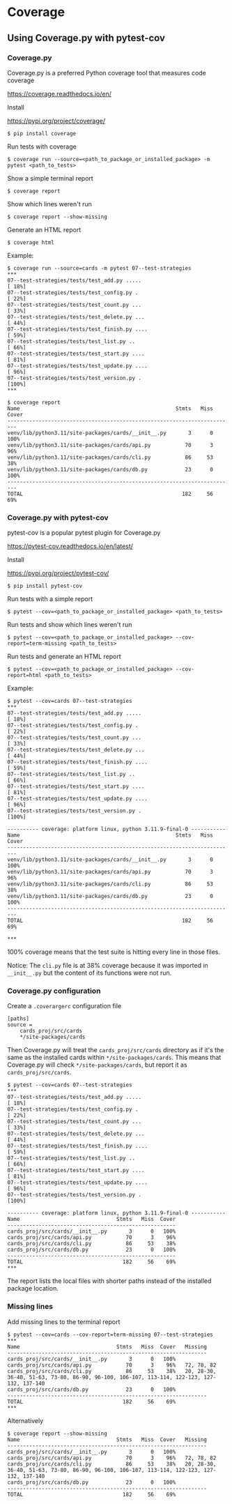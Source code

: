 # Coverage

## Using Coverage.py with pytest-cov

### Coverage.py
Coverage.py is a preferred Python coverage tool that measures code coverage

https://coverage.readthedocs.io/en/

Install

https://pypi.org/project/coverage/

```unix
$ pip install coverage
```

Run tests with coverage
```unix
$ coverage run --source=<path_to_package_or_installed_package> -m pytest <path_to_tests>
```

Show a simple terminal report
```unix
$ coverage report
```

Show which lines weren't run
```unix
$ coverage report --show-missing
```

Generate an HTML report
```unix
$ coverage html
```

Example:
```unix
$ coverage run --source=cards -m pytest 07--test-strategies
***
07--test-strategies/tests/test_add.py .....                                                                       [ 18%]
07--test-strategies/tests/test_config.py .                                                                        [ 22%]
07--test-strategies/tests/test_count.py ...                                                                       [ 33%]
07--test-strategies/tests/test_delete.py ...                                                                      [ 44%]
07--test-strategies/tests/test_finish.py ....                                                                     [ 59%]
07--test-strategies/tests/test_list.py ..                                                                         [ 66%]
07--test-strategies/tests/test_start.py ....                                                                      [ 81%]
07--test-strategies/tests/test_update.py ....                                                                     [ 96%]
07--test-strategies/tests/test_version.py .                                                                       [100%]
***
```
```unix
$ coverage report
Name                                                  Stmts   Miss  Cover
-------------------------------------------------------------------------
venv/lib/python3.11/site-packages/cards/__init__.py       3      0   100%
venv/lib/python3.11/site-packages/cards/api.py           70      3    96%
venv/lib/python3.11/site-packages/cards/cli.py           86     53    38%
venv/lib/python3.11/site-packages/cards/db.py            23      0   100%
-------------------------------------------------------------------------
TOTAL                                                   182     56    69%
```

### Coverage.py with pytest-cov

pytest-cov is a popular pytest plugin for Coverage.py

https://pytest-cov.readthedocs.io/en/latest/

Install

https://pypi.org/project/pytest-cov/

```unix
$ pip install pytest-cov
```

Run tests with a simple report
```unix
$ pytest --cov=<path_to_package_or_installed_package> <path_to_tests>
```

Run tests and show which lines weren't run
```unix
$ pytest --cov=<path_to_package_or_installed_package> --cov-report=term-missing <path_to_tests>
```

Run tests and generate an HTML report
```unix
$ pytest --cov=<path_to_package_or_installed_package> --cov-report=html <path_to_tests>
```

Example:
```unix
$ pytest --cov=cards 07--test-strategies
***
07--test-strategies/tests/test_add.py .....                                                                       [ 18%]
07--test-strategies/tests/test_config.py .                                                                        [ 22%]
07--test-strategies/tests/test_count.py ...                                                                       [ 33%]
07--test-strategies/tests/test_delete.py ...                                                                      [ 44%]
07--test-strategies/tests/test_finish.py ....                                                                     [ 59%]
07--test-strategies/tests/test_list.py ..                                                                         [ 66%]
07--test-strategies/tests/test_start.py ....                                                                      [ 81%]
07--test-strategies/tests/test_update.py ....                                                                     [ 96%]
07--test-strategies/tests/test_version.py .                                                                       [100%]

---------- coverage: platform linux, python 3.11.9-final-0 -----------
Name                                                  Stmts   Miss  Cover
-------------------------------------------------------------------------
venv/lib/python3.11/site-packages/cards/__init__.py       3      0   100%
venv/lib/python3.11/site-packages/cards/api.py           70      3    96%
venv/lib/python3.11/site-packages/cards/cli.py           86     53    38%
venv/lib/python3.11/site-packages/cards/db.py            23      0   100%
-------------------------------------------------------------------------
TOTAL                                                   182     56    69%

***
```
100% coverage means that the test suite is hitting every line in those files.

Notice: 
The `cli.py` file is at 38% coverage because it was imported in `__init__.py` but the content of its functions were not run.

### Coverage.py configuration

Create a `.coverargerc` configuration file
```
[paths]
source =
    cards_proj/src/cards
    */site-packages/cards
```

Then Coverage.py will treat the `cards_proj/src/cards` directory as if it's the same 
as the installed cards within `*/site-packages/cards`.
This means that Coverage.py will check `*/site-packages/cards`, but report it as `cards_proj/src/cards`.

```unix
$ pytest --cov=cards 07--test-strategies
***
07--test-strategies/tests/test_add.py .....                                                                       [ 18%]
07--test-strategies/tests/test_config.py .                                                                        [ 22%]
07--test-strategies/tests/test_count.py ...                                                                       [ 33%]
07--test-strategies/tests/test_delete.py ...                                                                      [ 44%]
07--test-strategies/tests/test_finish.py ....                                                                     [ 59%]
07--test-strategies/tests/test_list.py ..                                                                         [ 66%]
07--test-strategies/tests/test_start.py ....                                                                      [ 81%]
07--test-strategies/tests/test_update.py ....                                                                     [ 96%]
07--test-strategies/tests/test_version.py .                                                                       [100%]

---------- coverage: platform linux, python 3.11.9-final-0 -----------
Name                               Stmts   Miss  Cover
------------------------------------------------------
cards_proj/src/cards/__init__.py       3      0   100%
cards_proj/src/cards/api.py           70      3    96%
cards_proj/src/cards/cli.py           86     53    38%
cards_proj/src/cards/db.py            23      0   100%
------------------------------------------------------
TOTAL                                182     56    69%
***
```
The report lists the local files with shorter paths instead of the installed package location.

### Missing lines

Add missing lines to the terminal report
```unix
$ pytest --cov=cards --cov-report=term-missing 07--test-strategies
***
Name                               Stmts   Miss  Cover   Missing
----------------------------------------------------------------
cards_proj/src/cards/__init__.py       3      0   100%
cards_proj/src/cards/api.py           70      3    96%   72, 78, 82
cards_proj/src/cards/cli.py           86     53    38%   20, 28-30, 36-40, 51-63, 73-80, 86-90, 96-100, 106-107, 113-114, 122-123, 127-132, 137-140
cards_proj/src/cards/db.py            23      0   100%
----------------------------------------------------------------
TOTAL                                182     56    69%
***
```

Alternatively
```unix
$ coverage report --show-missing
Name                               Stmts   Miss  Cover   Missing
----------------------------------------------------------------
cards_proj/src/cards/__init__.py       3      0   100%
cards_proj/src/cards/api.py           70      3    96%   72, 78, 82
cards_proj/src/cards/cli.py           86     53    38%   20, 28-30, 36-40, 51-63, 73-80, 86-90, 96-100, 106-107, 113-114, 122-123, 127-132, 137-140
cards_proj/src/cards/db.py            23      0   100%
----------------------------------------------------------------
TOTAL                                182     56    69%
```